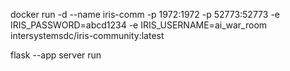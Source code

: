 docker run -d --name iris-comm -p 1972:1972 -p 52773:52773 -e IRIS_PASSWORD=abcd1234 -e IRIS_USERNAME=ai_war_room intersystemsdc/iris-community:latest

flask --app server run